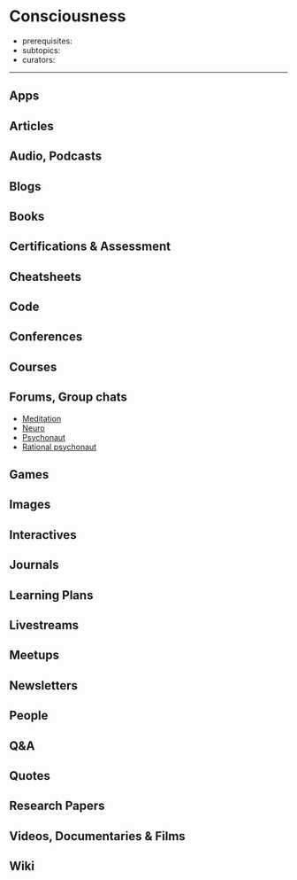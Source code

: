 # Consciousness

- prerequisites:
- subtopics:
- curators:

------

## Apps

## Articles

## Audio, Podcasts

## Blogs

## Books

## Certifications & Assessment

## Cheatsheets

## Code

## Conferences

## Courses

## Forums, Group chats

- [Meditation](https://www.reddit.com/r/Meditation/)
- [Neuro](https://www.reddit.com/r/neuro/)
- [Psychonaut](https://www.reddit.com/r/Psychonaut/)
- [Rational psychonaut](https://www.reddit.com/r/RationalPsychonaut/)

## Games

## Images

## Interactives

## Journals

## Learning Plans

## Livestreams

## Meetups

## Newsletters

## People

## Q&A

## Quotes

## Research Papers

## Videos, Documentaries & Films

## Wiki
